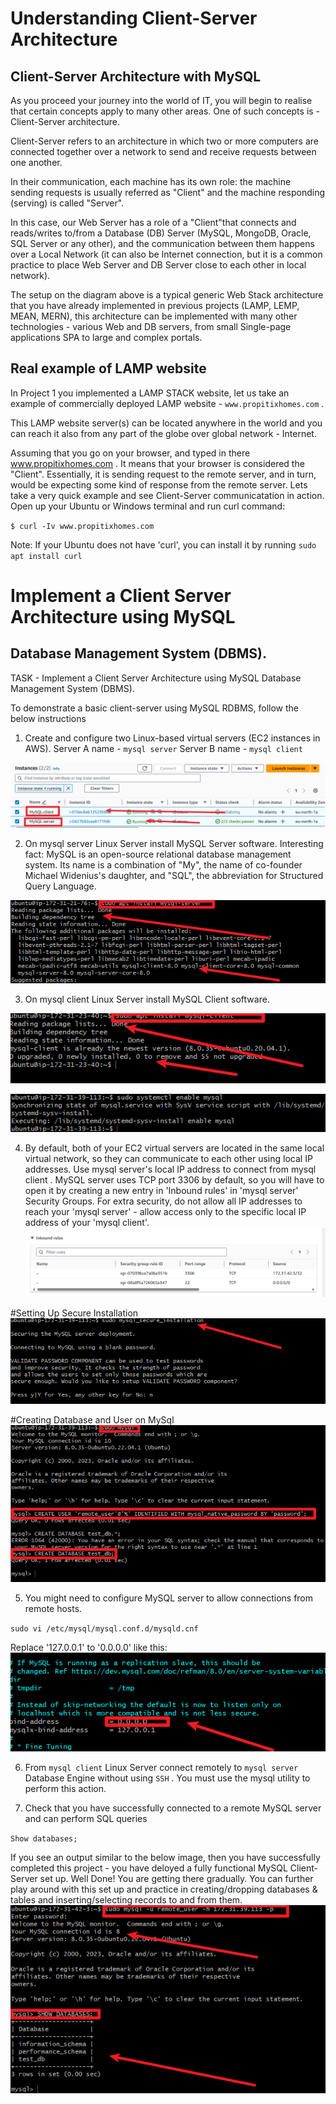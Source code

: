 # Understanding Client-Server Architecture

## Client-Server Architecture with MySQL

As you proceed your journey into the world of IT, you will begin to realise that certain concepts apply to many other areas.
One of such concepts is - Client-Server architecture.

Client-Server refers to an architecture in which two or more computers are connected together over a network to send
and receive requests between one another.

In their communication, each machine has its own role: the machine sending requests is usually referred as "Client" and
the machine responding (serving) is called "Server".

In this case, our Web Server has a role of a "Client"that connects and reads/writes to/from a Database (DB) Server
(MySQL, MongoDB, Oracle, SQL Server or any other), and the communication between them happens over a Local
Network (it can also be Internet connection, but it is a common practice to place Web Server and DB Server close to each
other in local network).

The setup on the diagram above is a typical generic Web Stack architecture that you have already implemented in previous
projects (LAMP, LEMP, MEAN, MERN), this architecture can be implemented with many other technologies - various Web
and DB servers, from small Single-page applications SPA to large and complex portals.

## Real example of LAMP website

In Project 1 you implemented a LAMP STACK website, let us take an example of commercially deployed LAMP website -
`www.propitixhomes.com` .

This LAMP website server(s) can be located anywhere in the world and you can reach it also from any part of the globe
over global network - Internet.

Assuming that you go on your browser, and typed in there www.propitixhomes.com . It means that your browser is
considered the "Client". Essentially, it is sending request to the remote server, and in turn, would be expecting some kind of response from the remote server.
Lets take a very quick example and see Client-Server communicatation in action.
Open up your Ubuntu or Windows terminal and run curl command:

`$ curl -Iv www.propitixhomes.com`

Note: If your Ubuntu does not have 'curl', you can install it by running `sudo apt install curl`



# Implement a Client Server Architecture using MySQL

## Database Management System (DBMS).

TASK - Implement a Client Server Architecture using MySQL Database Management System
(DBMS).

To demonstrate a basic client-server using MySQL RDBMS, follow the below instructions

1. Create and configure two Linux-based virtual servers (EC2 instances in AWS).
Server A name - `mysql server`
Server B name - `mysql client`

![mysql](./img/1.png)

2. On mysql server Linux Server install MySQL Server software.
Interesting fact: MySQL is an open-source relational database management system. Its name is a combination of "My",
the name of co-founder Michael Widenius's daughter, and "SQL", the abbreviation for Structured Query Language.

![mysql](./img/2.png)

3. On mysql client Linux Server install MySQL Client software.

![mysql](./img/3.png)

![msql](./img/1a.png)

4. By default, both of your EC2 virtual servers are located in the same local virtual network, so they can communicate
to each other using local IP addresses. Use mysql server's local IP address to connect from mysql client .
MySQL server uses TCP port 3306 by default, so you will have to open it by creating a new entry in 'Inbound rules'
in 'mysql server' Security Groups. For extra security, do not allow all IP addresses to reach your 'mysql server' -
allow access only to the specific local IP address of your 'mysql client'.
![mysql](./img/2a.png)

#Setting Up Secure Installation
![mysql](./img/3a.png)

#Creating Database and User on MySql
![mysql](./img/4a.png) 

5. You might need to configure MySQL server to allow connections from remote hosts.

`sudo vi /etc/mysql/mysql.conf.d/mysqld.cnf`

Replace '127.0.0.1' to '0.0.0.0' like this:
![mysql](./img/5.png)

6. From `mysql client` Linux Server connect remotely to `mysql server` Database Engine without using `SSH` . You
must use the mysql utility to perform this action.

7. Check that you have successfully connected to a remote MySQL server and can perform SQL queries

`Show databases;`

If you see an output similar to the below image, then you have successfully completed this project - you have deloyed a
fully functional MySQL Client-Server set up. Well Done! You are getting there gradually. You can further play around with
this set up and practice in creating/dropping databases & tables and inserting/selecting records to and from them.
![mysql](./img/5b.png)


